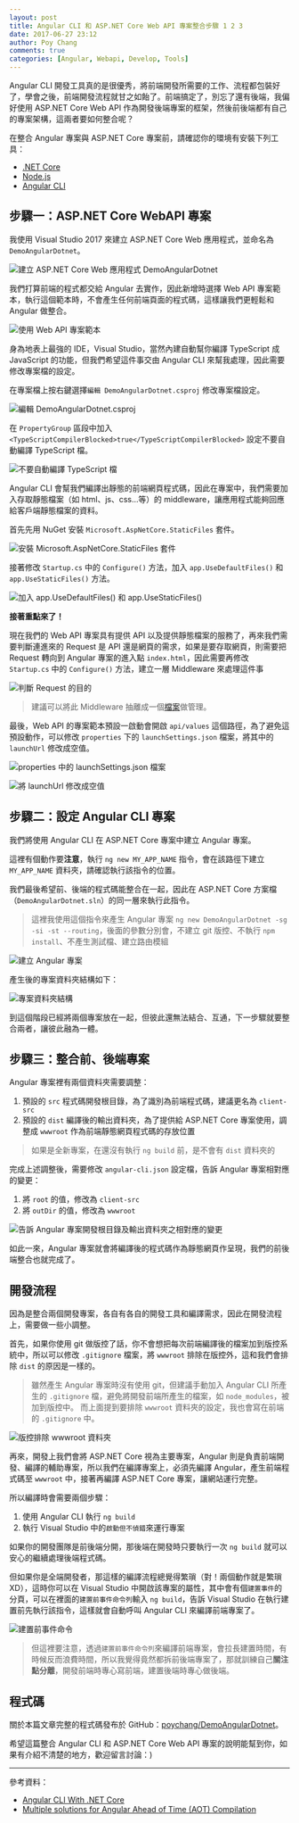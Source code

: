 ```yaml
---
layout: post
title: Angular CLI 和 ASP.NET Core Web API 專案整合步驟 1 2 3
date: 2017-06-27 23:12
author: Poy Chang
comments: true
categories: [Angular, Webapi, Develop, Tools]
---
```

Angular CLI 開發工具真的是很優秀，將前端開發所需要的工作、流程都包裝好了，學會之後，前端開發流程就甘之如飴了。前端搞定了，別忘了還有後端，我偏好使用 ASP.NET Core Web API 作為開發後端專案的框架，然後前後端都有自己的專案架構，這兩者要如何整合呢？

在整合 Angular 專案與 ASP.NET Core 專案前，請確認你的環境有安裝下列工具：

* [.NET Core](https://www.microsoft.com/net/core#windowsvs2017)
* [Node.js](https://nodejs.org/)
* [Angular CLI](https://github.com/angular/angular-cli)

## 步驟一：ASP.NET Core WebAPI 專案

我使用 Visual Studio 2017 來建立 ASP.NET Core Web 應用程式，並命名為 `DemoAngularDotnet`。

![建立 ASP.NET Core Web 應用程式 DemoAngularDotnet](http://i.imgur.com/qgWYvvK.png)

我們打算前端的程式都交給 Angular 去實作，因此新增時選擇 Web API 專案範本，執行這個範本時，不會產生任何前端頁面的程式碼，這樣讓我們更輕鬆和 Angular 做整合。

![使用 Web API 專案範本](http://i.imgur.com/ba4iImD.png)

身為地表上最強的 IDE，Visual Studio，當然內建自動幫你編譯 TypeScript 成 JavaScript 的功能，但我們希望這件事交由 Angular CLI 來幫我處理，因此需要修改專案檔的設定。 

在專案檔上按右鍵選擇`編輯 DemoAngularDotnet.csproj` 修改專案檔設定。

![編輯 DemoAngularDotnet.csproj](http://i.imgur.com/06rUobQ.png)

在 `PropertyGroup` 區段中加入 `<TypeScriptCompilerBlocked>true</TypeScriptCompilerBlocked>` 設定不要自動編譯 TypeScript 檔。

![不要自動編譯 TypeScript 檔](http://i.imgur.com/Zxm4Fiv.png)

Angular CLI 會幫我們編譯出靜態的前端網頁程式碼，因此在專案中，我們需要加入存取靜態檔案（如 html、js、css...等）的 middleware，讓應用程式能夠回應給客戶端靜態檔案的資料。

首先先用 NuGet 安裝 `Microsoft.AspNetCore.StaticFiles` 套件。

![安裝 Microsoft.AspNetCore.StaticFiles 套件](http://i.imgur.com/QPyRxeU.png)

接著修改 `Startup.cs` 中的 `Configure()` 方法，加入 `app.UseDefaultFiles()` 和 `app.UseStaticFiles()` 方法。

![加入 app.UseDefaultFiles() 和 app.UseStaticFiles()](http://i.imgur.com/A2845ve.png)

**接著重點來了！**

現在我們的 Web API 專案具有提供 API 以及提供靜態檔案的服務了，再來我們需要判斷連進來的 Request 是 API 還是網頁的需求，如果是要存取網頁，則需要把 Request 轉向到 Angular 專案的進入點 `index.html`，因此需要再修改 `Startup.cs` 中的 `Configure()` 方法，建立一層 Middleware 來處理這件事

![判斷 Request 的目的](http://i.imgur.com/KRedJvP.png)

>建議可以將此 Middleware 抽離成一個[檔案](https://gist.github.com/poychang/c98f5b35e11f56ad22ff6de6ab09974d)做管理。

最後，Web API 的專案範本預設一啟動會開啟 `api/values` 這個路徑，為了避免這預設動作，可以修改 `properties` 下的 `launchSettings.json` 檔案，將其中的 `launchUrl` 修改成空值。

![properties 中的 launchSettings.json 檔案](http://i.imgur.com/Y4T80Hj.png)

![將 launchUrl 修改成空值](http://i.imgur.com/TSHQNjU.png)

## 步驟二：設定 Angular CLI 專案

我們將使用 Angular CLI 在 ASP.NET Core 專案中建立 Angular 專案。

這裡有個動作要**注意**，執行 `ng new MY_APP_NAME` 指令，會在該路徑下建立 `MY_APP_NAME` 資料夾，請確認執行該指令的位置。

我們最後希望前、後端的程式碼能整合在一起，因此在 ASP.NET Core 方案檔（`DemoAngularDotnet.sln`）的同一層來執行此指令。

>這裡我使用這個指令來產生 Angular 專案 `ng new DemoAngularDotnet -sg -si -st --routing`，後面的參數分別會，不建立 git 版控、不執行 `npm install`、不產生測試檔、建立路由模組

![建立 Angular 專案](http://i.imgur.com/d8ro5Jh.png)

產生後的專案資料夾結構如下：

![專案資料夾結構](http://i.imgur.com/a7dNVn2.png)

到這個階段已經將兩個專案放在一起，但彼此還無法結合、互通，下一步驟就要整合兩者，讓彼此融為一體。

## 步驟三：整合前、後端專案

Angular 專案裡有兩個資料夾需要調整：

1. 預設的 `src` 程式碼開發根目錄，為了識別為前端程式碼，建議更名為 `client-src`
2. 預設的 `dist` 編譯後的輸出資料夾，為了提供給 ASP.NET Core 專案使用，調整成 `wwwroot` 作為前端靜態網頁程式碼的存放位置

>如果是全新專案，在還沒有執行 `ng build` 前，是不會有 `dist` 資料夾的

完成上述調整後，需要修改 `angular-cli.json` 設定檔，告訴 Angular 專案相對應的變更：

1. 將 `root` 的值，修改為 `client-src`
2. 將 `outDir` 的值，修改為 `wwwroot`

![告訴 Angular 專案開發根目錄及輸出資料夾之相對應的變更](http://i.imgur.com/wt9zMuR.png)

如此一來，Angular 專案就會將編譯後的程式碼作為靜態網頁作呈現，我們的前後端整合也就完成了。

## 開發流程

因為是整合兩個開發專案，各自有各自的開發工具和編譯需求，因此在開發流程上，需要做一些小調整。

首先，如果你使用 git 做版控了話，你不會想把每次前端編譯後的檔案加到版控系統中，所以可以修改 `.gitignore` 檔案，將 `wwwroot` 排除在版控外，這和我們會排除 `dist` 的原因是一樣的。

>雖然產生 Angular 專案時沒有使用 git，但建議手動加入 Angular CLI 所產生的 `.gitignore` 檔，避免將開發前端所產生的檔案，如 `node_modules`，被加到版控中。
>而上面提到要排除 `wwwroot` 資料夾的設定，我也會寫在前端的 `.gitignore` 中。

![版控排除 wwwroot 資料夾](http://i.imgur.com/bSU5ISA.png)

再來，開發上我們會將 ASP.NET Core 視為主要專案，Angular 則是負責前端開發、編譯的輔助專案，所以我們在編譯專案上，必須先編譯 Angular，產生前端程式碼至 `wwwroot` 中，接著再編譯 ASP.NET Core 專案，讓網站運行完整。

所以編譯時會需要兩個步驟：

1. 使用 Angular CLI 執行 `ng build`
2. 執行 Visual Studio 中的`啟動但不偵錯`來運行專案

如果你的開發團隊是前後端分開，那後端在開發時只要執行一次 `ng build` 就可以安心的繼續處理後端程式碼。

但如果你是全端開發者，那這樣的編譯流程總覺得繁瑣（對！兩個動作就是繁瑣 XD），這時你可以在 Visual Studio 中開啟該專案的屬性，其中會有個`建置事件`的分頁，可以在裡面的`建置前事件命令列`輸入 `ng build`，告訴 Visual Studio 在執行建置前先執行該指令，這樣就會自動呼叫 Angular CLI 來編譯前端專案了。

![建置前事件命令](http://i.imgur.com/thFCcss.png)

>但這裡要注意，透過`建置前事件命令列`來編譯前端專案，會拉長建置時間，有時候反而浪費時間，所以我覺得竟然都拆前後端專案了，那就訓練自己**關注點分離**，開發前端時專心寫前端，建置後端時專心做後端。

## 程式碼

關於本篇文章完整的程式碼發布於 GitHub：[poychang/DemoAngularDotnet](https://github.com/poychang/DemoAngularDotnet)。

希望這篇整合 Angular CLI 和 ASP.NET Core Web API 專案的說明能幫到你，如果有介紹不清楚的地方，歡迎留言討論：)

----------

參考資料：

* [Angular CLI With .NET Core](https://dustinewers.com/angular-cli-with-net-core/)
* [Multiple solutions for Angular Ahead of Time (AOT) Compilation](https://blog.craftlab.hu/multiple-solutions-for-angular-ahead-of-time-aot-compilation-c474d9a0d508)